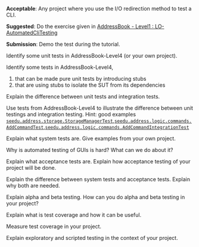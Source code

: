 <div id="introduction_what">
  <include src="../../book/testing/introduction/what/q-essay-relateConcepts.md" />
</div>


<div id="testingTypes_regressionTesting_what">
  <include src="../../book/testing/testingTypes/regressionTesting/what/q-essay-explain.md" />
</div>


<div id="testAutomation_testingTextUis">

**Acceptable**: Any project where you use the I/O redirection method to test a CLI.

**Suggested**: Do the exercise given in [AddressBook - Level1 : LO-AutomatedCliTesting]({{module_org}}/addressbook-level1/blob/master/docs/LearningOutcomes.adoc#automate-cli-testing-lo-automatedclitesting)

**Submission**: Demo the test during the tutorial.
</div>


<div id="testingTypes_developerTesting_why">

<include src="../../book/testing/testingTypes/developerTesting/why/q-essay-why.md" />

</div>


<div id="testingTypes_unitTesting_what">

Identify some unit tests in AddressBook-Level4 (or your own project).

</div>


<div id="testingTypes_unitTesting_stubs">

Identify some tests in AddressBook-Level4,
1. that can be made pure unit tests by introducing stubs
2. that are using stubs to isolate the SUT from its dependencies

</div>


<div id="testingTypes_integrationTesting_what">

Explain the difference between unit tests and integration tests. 

</div>


<div id="testingTypes_integrationTesting_how">

Use tests from AddressBook-Level4 to illustrate the difference between unit testings and integration testing. Hint: good examples [`seedu.address.storage.StorageManagerTest`]({{module_org}}/addressbook-level4/blob/master/src/test/java/seedu/address/storage/StorageManagerTest.java),[`seedu.address.logic.commands.AddCommandTest`]({{module_org}}/addressbook-level4/blob/master/src/test/java/seedu/address/logic/commands/AddCommandTest.java),[`seedu.address.logic.commands.AddCommandIntegrationTest`]({{module_org}}/addressbook-level4/blob/master/src/test/java/seedu/address/logic/commands/AddCommandIntegrationTest.java) 

</div>


<div id="testingTypes_systemTesting_what">

Explain what system tests are. Give examples from your own project.

</div>


<div id="testAutomation_testingGuis">

Why is automated testing of GUIs is hard? What can we do about it?

</div>


<div id="testingTypes_acceptanceTesting_what">

Explain what acceptance tests are. Explain how acceptance testing of your project will be done. 

</div>


<div id="testingTypes_acceptanceTesting_acceptanceVsSystemTesting">

Explain the difference between system tests and acceptance tests. Explain why both are needed.

</div>


<div id="testingTypes_alphaBetaTesting_what">

Explain alpha and beta testing. How can you do alpha and beta testing in your project?

</div>


<div id="testCoverage_what">

Explain what is test coverage and how it can be useful.

</div>


<div id="testCoverage_how">

Measure test coverage in your project.

</div>


<div id="testingTypes_exploratoryVsScriptedTesting_what">

Explain exploratory and scripted testing in the context of your project.

</div>
